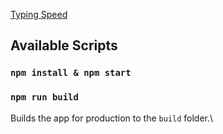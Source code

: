 [Typing Speed](https://typing-speed-calc.netlify.app/)

## Available Scripts

### `npm install & npm start`

### `npm run build`

Builds the app for production to the `build` folder.\
